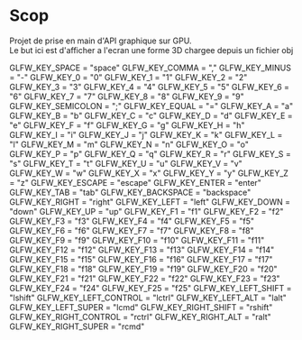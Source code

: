 <h1> Scop </h1>
<p> Projet de prise en main d'API graphique sur GPU.</br>Le but ici est d'afficher a l'ecran une forme 3D chargee depuis un fichier obj</p>

GLFW_KEY_SPACE = "space"
GLFW_KEY_COMMA = ","
GLFW_KEY_MINUS = "-"
GLFW_KEY_0 = "0"
GLFW_KEY_1 = "1"
GLFW_KEY_2 = "2"
GLFW_KEY_3 = "3"
GLFW_KEY_4 = "4"
GLFW_KEY_5 = "5"
GLFW_KEY_6 = "6"
GLFW_KEY_7 = "7"
GLFW_KEY_8 = "8"
GLFW_KEY_9 = "9"
GLFW_KEY_SEMICOLON = ";"
GLFW_KEY_EQUAL = "="
GLFW_KEY_A = "a"
GLFW_KEY_B = "b"
GLFW_KEY_C = "c"
GLFW_KEY_D = "d"
GLFW_KEY_E = "e"
GLFW_KEY_F = "f"
GLFW_KEY_G = "g"
GLFW_KEY_H = "h"
GLFW_KEY_I = "i"
GLFW_KEY_J = "j"
GLFW_KEY_K = "k"
GLFW_KEY_L = "l"
GLFW_KEY_M = "m"
GLFW_KEY_N = "n"
GLFW_KEY_O = "o"
GLFW_KEY_P = "p"
GLFW_KEY_Q = "q"
GLFW_KEY_R = "r"
GLFW_KEY_S = "s"
GLFW_KEY_T = "t"
GLFW_KEY_U = "u"
GLFW_KEY_V = "v"
GLFW_KEY_W = "w"
GLFW_KEY_X = "x"
GLFW_KEY_Y = "y"
GLFW_KEY_Z = "z"
GLFW_KEY_ESCAPE = "escape"
GLFW_KEY_ENTER = "enter"
GLFW_KEY_TAB = "tab"
GLFW_KEY_BACKSPACE = "backspace"
GLFW_KEY_RIGHT = "right"
GLFW_KEY_LEFT = "left"
GLFW_KEY_DOWN = "down"
GLFW_KEY_UP = "up"
GLFW_KEY_F1 = "f1"
GLFW_KEY_F2 = "f2"
GLFW_KEY_F3 = "f3"
GLFW_KEY_F4 = "f4"
GLFW_KEY_F5 = "f5"
GLFW_KEY_F6 = "f6"
GLFW_KEY_F7 = "f7"
GLFW_KEY_F8 = "f8"
GLFW_KEY_F9 = "f9"
GLFW_KEY_F10 = "f10"
GLFW_KEY_F11 = "f11"
GLFW_KEY_F12 = "f12"
GLFW_KEY_F13 = "f13"
GLFW_KEY_F14 = "f14"
GLFW_KEY_F15 = "f15"
GLFW_KEY_F16 = "f16"
GLFW_KEY_F17 = "f17"
GLFW_KEY_F18 = "f18"
GLFW_KEY_F19 = "f19"
GLFW_KEY_F20 = "f20"
GLFW_KEY_F21 = "f21"
GLFW_KEY_F22 = "f22"
GLFW_KEY_F23 = "f23"
GLFW_KEY_F24 = "f24"
GLFW_KEY_F25 = "f25"
GLFW_KEY_LEFT_SHIFT = "lshift"
GLFW_KEY_LEFT_CONTROL = "lctrl"
GLFW_KEY_LEFT_ALT = "lalt"
GLFW_KEY_LEFT_SUPER = "lcmd"
GLFW_KEY_RIGHT_SHIFT = "rshift"
GLFW_KEY_RIGHT_CONTROL = "rctrl"
GLFW_KEY_RIGHT_ALT = "ralt"
GLFW_KEY_RIGHT_SUPER = "rcmd"
